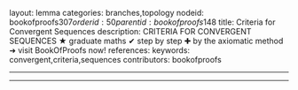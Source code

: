 layout: lemma
categories: branches,topology
nodeid: bookofproofs$307
orderid: 50
parentid: bookofproofs$148
title: Criteria for Convergent Sequences
description: CRITERIA FOR CONVERGENT SEQUENCES &#9733; graduate maths &#10004; step by step &#10010; by the axiomatic method &#10140; visit BookOfProofs now!
references: 
keywords: convergent,criteria,sequences
contributors: bookofproofs

---


---


